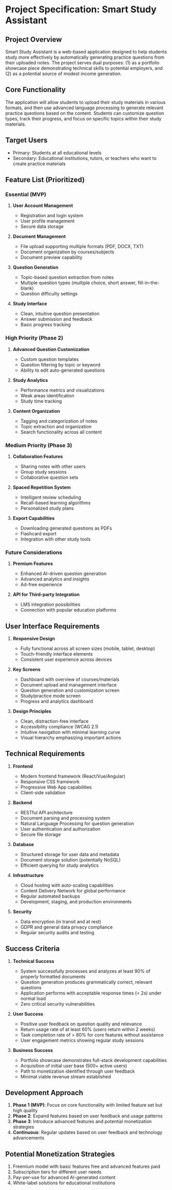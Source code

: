 # Project Specification: Smart Study Assistant

## Project Overview
Smart Study Assistant is a web-based application designed to help students study more effectively by automatically generating practice questions from their uploaded notes. The project serves dual purposes: (1) as a portfolio showcase piece demonstrating technical skills to potential employers, and (2) as a potential source of modest income generation.

## Core Functionality
The application will allow students to upload their study materials in various formats, and then use advanced language processing to generate relevant practice questions based on the content. Students can customize question types, track their progress, and focus on specific topics within their study materials.

## Target Users
- Primary: Students at all educational levels
- Secondary: Educational institutions, tutors, or teachers who want to create practice materials

## Feature List (Prioritized)

### Essential (MVP)
1. **User Account Management**
   - Registration and login system
   - User profile management
   - Secure data storage

2. **Document Management**
   - File upload supporting multiple formats (PDF, DOCX, TXT)
   - Document organization by courses/subjects
   - Document preview capability

3. **Question Generation**
   - Topic-based question extraction from notes
   - Multiple question types (multiple choice, short answer, fill-in-the-blank)
   - Question difficulty settings

4. **Study Interface**
   - Clean, intuitive question presentation
   - Answer submission and feedback
   - Basic progress tracking

### High Priority (Phase 2)
1. **Advanced Question Customization**
   - Custom question templates
   - Question filtering by topic or keyword
   - Ability to edit auto-generated questions

2. **Study Analytics**
   - Performance metrics and visualizations
   - Weak areas identification
   - Study time tracking

3. **Content Organization**
   - Tagging and categorization of notes
   - Topic extraction and organization
   - Search functionality across all content

### Medium Priority (Phase 3)
1. **Collaboration Features**
   - Sharing notes with other users
   - Group study sessions
   - Collaborative question sets

2. **Spaced Repetition System**
   - Intelligent review scheduling
   - Recall-based learning algorithms
   - Personalized study plans

3. **Export Capabilities**
   - Downloading generated questions as PDFs
   - Flashcard export
   - Integration with other study tools

### Future Considerations
1. **Premium Features**
   - Enhanced AI-driven question generation
   - Advanced analytics and insights
   - Ad-free experience

2. **API for Third-party Integration**
   - LMS integration possibilities
   - Connection with popular education platforms

## User Interface Requirements
1. **Responsive Design**
   - Fully functional across all screen sizes (mobile, tablet, desktop)
   - Touch-friendly interface elements
   - Consistent user experience across devices

2. **Key Screens**
   - Dashboard with overview of courses/materials
   - Document upload and management interface
   - Question generation and customization screen
   - Study/practice mode screen
   - Progress and analytics dashboard

3. **Design Principles**
   - Clean, distraction-free interface
   - Accessibility compliance (WCAG 2.1)
   - Intuitive navigation with minimal learning curve
   - Visual hierarchy emphasizing important actions

## Technical Requirements
1. **Frontend**
   - Modern frontend framework (React/Vue/Angular)
   - Responsive CSS framework
   - Progressive Web App capabilities
   - Client-side validation

2. **Backend**
   - RESTful API architecture
   - Document parsing and processing system
   - Natural Language Processing for question generation
   - User authentication and authorization
   - Secure file storage

3. **Database**
   - Structured storage for user data and metadata
   - Document storage solution (potentially NoSQL)
   - Efficient querying for study analytics

4. **Infrastructure**
   - Cloud hosting with auto-scaling capabilities
   - Content Delivery Network for global performance
   - Regular automated backups
   - Development, staging, and production environments

5. **Security**
   - Data encryption (in transit and at rest)
   - GDPR and general data privacy compliance
   - Regular security audits and testing

## Success Criteria
1. **Technical Success**
   - System successfully processes and analyzes at least 90% of properly formatted documents
   - Question generation produces grammatically correct, relevant questions
   - Application performs with acceptable response times (< 2s) under normal load
   - Zero critical security vulnerabilities

2. **User Success**
   - Positive user feedback on question quality and relevance
   - Return usage rate of at least 60% (users return within 2 weeks)
   - Task completion rate of > 80% for core features without assistance
   - User engagement metrics showing regular study sessions

3. **Business Success**
   - Portfolio showcase demonstrates full-stack development capabilities
   - Acquisition of initial user base (500+ active users)
   - Path to monetization identified through user feedback
   - Minimal viable revenue stream established

## Development Approach
1. **Phase 1 (MVP)**: Focus on core functionality with limited feature set but high quality
2. **Phase 2**: Expand features based on user feedback and usage patterns
3. **Phase 3**: Introduce advanced features and potential monetization strategies
4. **Continuous**: Regular updates based on user feedback and technology advancements

## Potential Monetization Strategies
1. Freemium model with basic features free and advanced features paid
2. Subscription tiers for different user needs
3. Pay-per-use for advanced AI-generated content
4. White-label solutions for educational institutions
